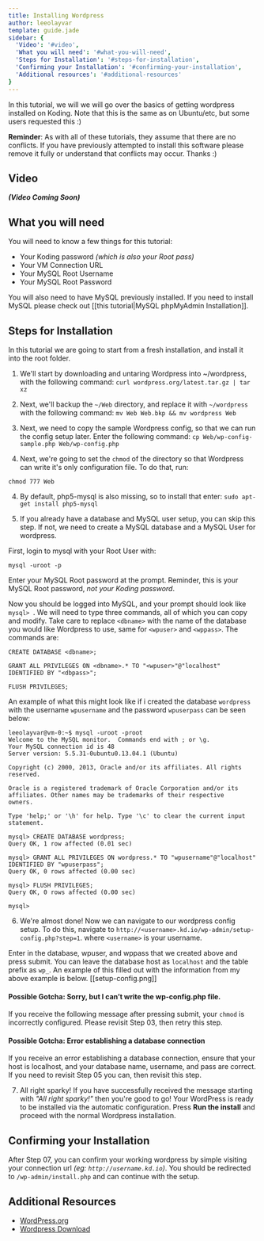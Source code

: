 ```yaml
---
title: Installing Wordpress
author: leeolayvar
template: guide.jade
sidebar: {
  'Video': '#video',
  'What you will need': '#what-you-will-need',
  'Steps for Installation': '#steps-for-installation',
  'Confirming your Installation': '#confirming-your-installation',
  'Additional resources': '#additional-resources'
}
---
```



In this tutorial, we will we will go over the basics of getting wordpress
installed on Koding. Note that this is the same as on Ubuntu/etc, but
some users requested this :)


**Reminder**: As with all of these tutorials, they assume that there are no
conflicts. If you have previously attempted to install this software please
remove it fully or understand that conflicts may occur. Thanks :)



## Video

***(Video Coming Soon)***



## What you will need

You will need to know a few things for this tutorial:

- Your Koding password *(which is also your Root pass)*
- Your VM Connection URL
- Your MySQL Root Username
- Your MySQL Root Password

You will also need to have MySQL previously installed. If you need to
install MySQL please check out
[[this tutorial|MySQL phpMyAdmin Installation]].



## Steps for Installation

In this tutorial we are going to start from a fresh installation, and
install it into the root folder.

1. We'll start by downloading and untaring Wordpress into ~/wordpress,
  with the following command:
  `curl wordpress.org/latest.tar.gz | tar xz`

2. Next, we'll backup the `~/Web` directory, and replace it with `~/wordpress`
  with the following command:
  `mv Web Web.bkp && mv wordpress Web`

3. Next, we need to copy the sample Wordpress config, so that we can run
  the config setup later. Enter the following command:
  `cp Web/wp-config-sample.php Web/wp-config.php`

3. Next, we're going to set the `chmod` of the directory so that Wordpress
  can write it's only configuration file. To do that, run:
  
  `chmod 777 Web`

4. By default, php5-mysql is also missing, so to install that enter:
  `sudo apt-get install php5-mysql`

5. If you already have a database and MySQL user setup, you can skip this step.
  If not, we need to create a MySQL database and a MySQL User for wordpress.
  
  First, login to mysql with your Root User with:
  
  `mysql -uroot -p`
  
  Enter your MySQL Root password at the prompt. Reminder, this is your MySQL
  Root password, *not your Koding password*.
  
  Now you should be logged into MySQL, and your prompt should look like
  `mysql> `. We will need to type three commands, all of which you can
  copy and modify. Take care to replace `<dbname>` with the name of the
  database you would like Wordpress to use, same for `<wpuser>` and `<wppass>`.
  The commands are:
  
  `CREATE DATABASE <dbname>;`
  
  ```
  GRANT ALL PRIVILEGES ON <dbname>.* TO "<wpuser>"@"localhost" IDENTIFIED BY "<dbpass>";
  ```
  
  `FLUSH PRIVILEGES;`
  
  An example of what this might look like if i created the database
  `wordpress` with the username `wpusername` and the password `wpuserpass`
  can be seen below:
  
  ```
  leeolayvar@vm-0:~$ mysql -uroot -proot
  Welcome to the MySQL monitor.  Commands end with ; or \g.
  Your MySQL connection id is 48
  Server version: 5.5.31-0ubuntu0.13.04.1 (Ubuntu)
   
  Copyright (c) 2000, 2013, Oracle and/or its affiliates. All rights reserved.
   
  Oracle is a registered trademark of Oracle Corporation and/or its
  affiliates. Other names may be trademarks of their respective
  owners.
   
  Type 'help;' or '\h' for help. Type '\c' to clear the current input statement.
   
  mysql> CREATE DATABASE wordpress;
  Query OK, 1 row affected (0.01 sec)
   
  mysql> GRANT ALL PRIVILEGES ON wordpress.* TO "wpusername"@"localhost" IDENTIFIED BY "wpuserpass";
  Query OK, 0 rows affected (0.00 sec)
   
  mysql> FLUSH PRIVILEGES;
  Query OK, 0 rows affected (0.00 sec)
   
  mysql>  
  ```
  
6. We're almost done! Now we can navigate to our wordpress config setup.
  To do this, navigate to
  `http://<username>.kd.io/wp-admin/setup-config.php?step=1`.
  where `<username>` is your username.
  
  Enter in the database, wpuser, and wppass that we created above and press
  submit. You can leave the database host as `localhost` and the table prefix
  as `wp_`. An example of this filled out with the information from my above
  example is below.
  [[setup-config.png]]
  
  #### Possible Gotcha: Sorry, but I can’t write the wp-config.php file.
  
  If you receive the following message after pressing submit, your `chmod`
  is incorrectly configured. Please revisit Step 03, then retry
  this step.
  
  #### Possible Gotcha: Error establishing a database connection
  
  If you receive an error establishing a database connection, ensure
  that your host is localhost, and your database name, username, and pass
  are correct. If you need to revisit Step 05 you can, then revisit this
  step.
  
7. All right sparky! If you have successfully received the message starting
  with *"All right sparky!"* then you're good to go! Your WordPress
  is ready to be installed via the automatic configuration. Press **Run
  the install** and proceed with the normal Wordpress installation.
  


## Confirming your Installation

After Step 07, you can confirm your working wordpress by simple visiting
your connection url *(eg: `http://username.kd.io`)*. You should be
redirected to `/wp-admin/install.php` and can continue with the setup.



## Additional Resources

- [WordPress.org](http://wordpress.org/)
- [Wordpress Download](http://wordpress.org/download/)



